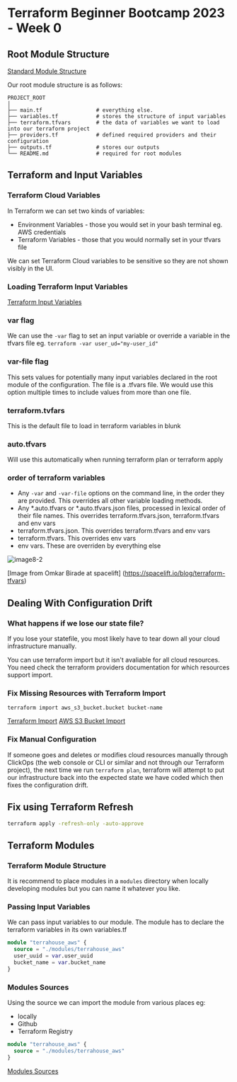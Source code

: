 # Terraform Beginner Bootcamp 2023 - Week 0

## Root Module Structure

[Standard Module Structure](https://developer.hashicorp.com/terraform/language/modules/develop/structure)

Our root module structure is as follows:


```
PROJECT_ROOT
│
├── main.tf                 # everything else.
├── variables.tf            # stores the structure of input variables
├── terraform.tfvars        # the data of variables we want to load into our terraform project
├── providers.tf            # defined required providers and their configuration
├── outputs.tf              # stores our outputs
└── README.md               # required for root modules
```

## Terraform and Input Variables

### Terraform Cloud Variables

In Terraform we can set two kinds of variables:
- Environment Variables - those you would set in your bash terminal eg. AWS credentials
- Terraform Variables - those that you would normally set in your tfvars file

We can set Terraform Cloud variables to be sensitive so they are not shown visibly in the UI.

### Loading Terraform Input Variables

[Terraform Input Variables](https://developer.hashicorp.com/terraform/language/values/variables)

### var flag

We can use the `-var` flag to set an input variable or override a variable in the tfvars file eg. `terraform -var user_ud="my-user_id"`

### var-file flag

This sets values for potentially many input variables declared in the root module of the configuration. The file is a .tfvars file. We would use this option multiple times to include values from more than one file.


### terraform.tvfars

This is the default file to load in terraform variables in blunk

### auto.tfvars

Will use this automatically when running terraform plan or terraform apply

### order of terraform variables

- Any `-var` and `-var-file` options on the command line, in the order they are provided. This overrides all other variable loading methods.
- Any *.auto.tfvars or *.auto.tfvars.json files, processed in lexical order of their file names. This overrides terraform.tfvars.json, terraform.tfvars and env vars
- terraform.tfvars.json. This overrides terraform.tfvars and env vars
- terraform.tfvars. This overrides env vars
- env vars. These are overriden by everything else

![image8-2](https://github.com/sburgholzer/terraform-beginner-bootcamp-2023/assets/21959408/2668ca8d-e40b-4bff-8a49-68dac14bb6c3)

[Image from Omkar Birade at spacelift] (https://spacelift.io/blog/terraform-tfvars)


## Dealing With Configuration Drift

### What happens if we lose our state file?

If you lose your statefile, you most likely have to tear down all your cloud infrastructure manually.

You can use terraform import but it isn't avaliable for all cloud resources. You need check the terraform providers documentation for which resources support import.

### Fix Missing Resources with Terraform Import

`terraform import aws_s3_bucket.bucket bucket-name`

[Terraform Import](https://developer.hashicorp.com/terraform/cli/import)
[AWS S3 Bucket Import](https://registry.terraform.io/providers/hashicorp/aws/latest/docs/resources/s3_bucket#import)

### Fix Manual Configuration

If someone goes and deletes or modifies cloud resources manually through ClickOps (the web console or CLI or similar and not through our Terraform project), the next time we run `terraform plan`, terraform will attempt to put our infrastructure back into the expected state we have coded which then fixes the configuration drift.

## Fix using Terraform Refresh

```sh
terraform apply -refresh-only -auto-approve
```
## Terraform Modules

### Terraform Module Structure

It is recommend to place modules in a `modules` directory when locally developing modules but you can name it whatever you like.

### Passing Input Variables

We can pass input variables to our module.
The module has to declare the terraform variables in its own variables.tf

```tf
module "terrahouse_aws" {
  source = "./modules/terrahouse_aws"
  user_uuid = var.user_uuid
  bucket_name = var.bucket_name
}
```

### Modules Sources

Using the source we can import the module from various places eg:
- locally
- Github
- Terraform Registry

```tf
module "terrahouse_aws" {
  source = "./modules/terrahouse_aws"
}
```


[Modules Sources](https://developer.hashicorp.com/terraform/language/modules/sources)